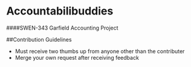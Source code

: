 # Accountabilibuddies
####SWEN-343 Garfield Accounting Project

##Contribution Guidelines
* Must receive two thumbs up from anyone other than the contributer
* Merge your own request after receiving feedback 
